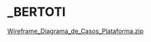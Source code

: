 # _BERTOTI

[Wireframe_Diagrama_de_Casos_Plataforma.zip](https://github.com/WallaceMarinho/_BERTOTI/files/8191596/Wireframe_Diagrama_de_Casos_Plataforma.zip)
